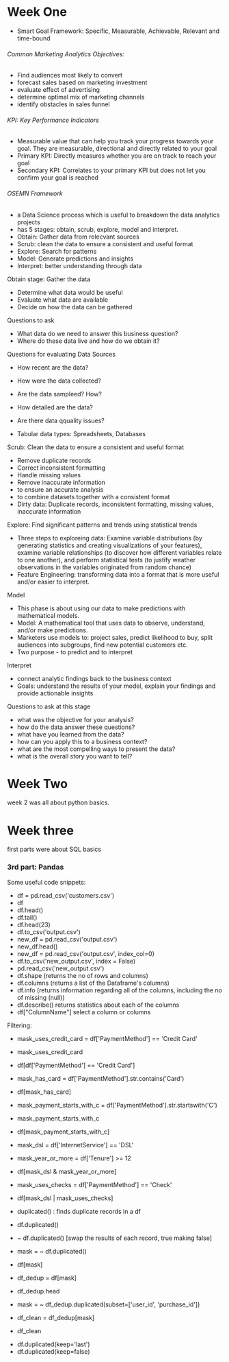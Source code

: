 # Week One
- Smart Goal Framework: Specific, Measurable, Achievable, Relevant and time-bound

###### Common Marketing Analytics Objectives:
- Find audiences most likely to convert
- forecast sales based on marketing investment
- evaluate effect of advertising
- determine optimal mix of marketing channels
- identify obstacles in sales funnel


###### KPI: Key Performance Indicators
- Measurable value that can help you track your progress towards your goal. They are measurable, directional and directly related to your goal
- Primary KPI: Directly measures whether you are on track to reach your goal
- Secondary KPI: Correlates to your primary KPI but does not let you confirm your goal is reached

###### OSEMN Framework
- a Data Science process which is useful to breakdown the data analytics projects
- has 5 stages: obtain, scrub, explore, model and interpret.
- Obtain: Gather data from relecvant sources
- Scrub: clean the data to ensure a consistent and useful format
- Explore: Search for patterns
- Model: Generate predictions and insights
- Interpret: better understanding through data

Obtain stage: Gather the data
- Determine what data would be useful
- Evaluate what data are available
- Decide on how the data can be gathered 

Questions to ask
- What data do we need to answer this business question?
- Where do these data live and how do we obtain it?

Questions for evaluating Data Sources
- How recent are the data?
- How were the data collected?
- Are the data sampleed? How?
- How detailed are the data?
- Are there data qquality issues?


- Tabular data types: Spreadsheets, Databases

Scrub: Clean the data to ensure a consistent and useful format
- Remove duplicate records
- Correct inconsistent formatting
- Handle missing values
- Remove inaccurate information
- to ensure an accurate analysis
- to combine datasets together with a consistent format
- Dirty data: Duplicate records, inconsistent formatting, missing values, inaccurate information

Explore: Find significant patterns and trends using statistical trends
- Three steps to exploreing data: Examine variable distributions (by generating statistics and creating visualizations of your features),  examine variable relationships (to discover how different variables relate to one another), and perform statistical tests (to justify weather observations in the variables originated from random chance)
- Feature Engineering: transforming data into a format that is more useful and/or easier to interpret. 

Model
- This phase is about using our data to make predictions with mathematical models.
- Model: A mathematical tool that uses data to observe, understand, and/or make predictions.
- Marketers use models to: project sales, predict likelihood to buy, split audiences into subgroups, find new potential customers etc.
- Two purpose - to predict and to interpret

Interpret
- connect analytic findings back to the business context
- Goals: understand the results of your model, explain your findings and provide actionable insights

Questions to ask at this stage
- what was the objective for your analysis?
- how do the data answer these questions?
- what have you learned from the data?
- how can you apply this to a business context?
- what are the most compelling ways to present the data?
- what is the overall story you want to tell?


# Week Two
week 2 was all about python basics.

# Week three
first parts were about SQL basics

### 3rd part: Pandas
Some useful code snippets:
- df = pd.read_csv('customers.csv')
- df
- df.head()
- df.tail()
- df.head(23)
- df.to_csv('output.csv')
- new_df = pd.read_csv('output.csv')
- new_df.head()
- new_df = pd.read_csv('output.csv', index_col=0)
- df.to_csv('new_output.csv', index = False)
- pd.read_csv('new_output.csv')
- df.shape (returns the no of rows and columns)
- df.columns (returns a list of the Dataframe's columns)
- df.info (returns information regarding all of the columns, including the no of missing (null))
- df.describe() returns statistics about each of the columns
- df["ColumnName"] select a column or columns

Filtering:
- mask_uses_credit_card = df['PaymentMethod'] == 'Credit Card'
- mask_uses_credit_card
- df[df['PaymentMethod'] == 'Credit Card']
- mask_has_card = df['PaymentMethod'].str.contains('Card')
- df[mask_has_card]
- mask_payment_starts_with_c = df['PaymentMethod'].str.startswith('C')
- mask_payment_starts_with_c
- df[mask_payment_starts_with_c]
- mask_dsl = df['InternetService'] == 'DSL'
- mask_year_or_more = df['Tenure'] >= 12
- df[mask_dsl & mask_year_or_more]
- mask_uses_checks = df['PaymentMethod'] == 'Check'
- df[mask_dsl | mask_uses_checks]


- duplicated() : finds duplicate records in a df
- df.duplicated()
- ~ df.duplicated() [swap the results of each record, true making false]
- mask = ~ df.duplicated()
- df[mask] 
- df_dedup = df[mask]
- df_dedup.head
- mask = ~ df_dedup.duplicated(subset=['user_id', 'purchase_id'])
- df_clean = df_dedup[mask]
- df_clean

* df.duplicated(keep='last')
* df.duplicated(keep=false)



